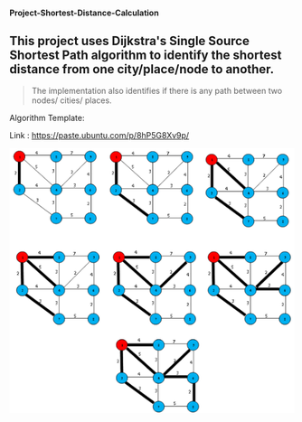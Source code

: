 #### Project-Shortest-Distance-Calculation

## This project uses Dijkstra's Single Source Shortest Path algorithm to identify the shortest distance from one city/place/node to another.
>The implementation also identifies if there is any path between two nodes/ cities/ places. 

Algorithm Template: 

Link : https://paste.ubuntu.com/p/8hP5G8Xv9p/

![Image of Yaktocat](https://github.com/Mashfiq137/Images/blob/master/images.png)


